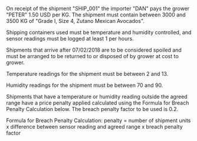 On receipt of the shipment "SHIP_001" the importer "DAN" pays the grower "PETER" 1.50 USD per KG. The shipment must contain between 3000 and 3500 KG of "Grade I, Size 4, Zutano Mexican Avocados".

Shipping containers used must be temperature and humidity controlled, and sensor readings must be logged at least 1 per hours.

Shipments that arrive after 07/02/2018 are to be considered spoiled and must be arranged to be returned to or disposed of by grower at cost to grower.

Temperature readings for the shipment must be between 2 and 13.

Humidity readings for the shipment must be between 70 and 90.

Shipments that have a temperature or humidity reading outside the agreed range have a price penalty applied calculated using the Formula for Breach Penalty Calculation below. The breach penalty factor to be used is 0.2.

Formula for Breach Penalty Calculation:
   penalty = number of shipment units x difference between sensor reading and agreed range x breach penalty factor
